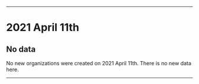 
***

# 2021 April 11th

## No data

No new organizations were created on 2021 April 11th. There is no new data here.

***
